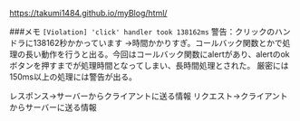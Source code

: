 https://takumi1484.github.io/myBlog/html/


###メモ
`
[Violation] 'click' handler took 138162ms
`
警告：クリックのハンドラに138162秒かかっています
->時間かかりすぎ。コールバック関数とかで処理の長い動作を行うと出る。今回はコールバック関数にalertがあり、alertのokボタンを押すまでが処理時間となってしまい、長時間処理とされた。
厳密には150ms以上の処理には警告が出る。


レスポンス->サーバーからクライアントに送る情報
リクエスト->クライアントからサーバーに送る情報